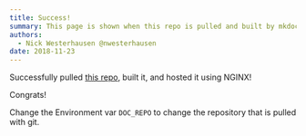 ```yaml
---
title: Success!
summary: This page is shown when this repo is pulled and built by mkdocs.
authors:
  - Nick Westerhausen @nwesterhausen
date: 2018-11-23
---
```


Successfully pulled [this repo](), built it, and hosted it using NGINX!

Congrats!

Change the Environment var `DOC_REPO` to change the repository that is pulled with git.
